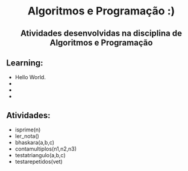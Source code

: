 <h1 align="center">Algoritmos e Programação :)</h1>
<h2 align="center">Atividades desenvolvidas na disciplina de Algoritmos e Programação</h2>

##  Learning:
-   Hello World.
-   
-   
-   

##  Atividades:
-   isprime(n)
-   ler_nota()
-   bhaskara(a,b,c)
-   contamultiplos(n1,n2,n3)
-   testatriangulo(a,b,c)
-   testarepetidos(vet)

